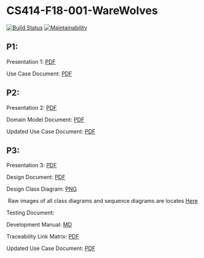 # CS414-F18-001-WareWolves
[![Build Status](https://travis-ci.org/CSU-CS414-WareWolves/cs414-f18-001-WareWolves.svg?branch=master)](https://travis-ci.org/CSU-CS414-WareWolves/cs414-f18-001-WareWolves) [![Maintainability](https://api.codeclimate.com/v1/badges/7a779a96cdaee19a6f08/maintainability)](https://codeclimate.com/github/CSU-CS414-WareWolves/cs414-f18-001-WareWolves/maintainability)

## P1:
Presentation 1: [PDF](https://github.com/CSU-CS414-WareWolves/cs414-f18-001-WareWolves/raw/master/P1/WareWolves%20Project%20Presentation%201.pdf)

Use Case Document: [PDF](https://github.com/CSU-CS414-WareWolves/cs414-f18-001-WareWolves/raw/master/P1/WarewolvesUseCaseDocument.pdf)


## P2:
Presentation 2: [PDF](https://github.com/CSU-CS414-WareWolves/cs414-f18-001-WareWolves/raw/master/P2/WareWolves%20Project%20Presentation%202.pdf)

Domain Model Document: [PDF](https://github.com/CSU-CS414-WareWolves/cs414-f18-001-WareWolves/raw/master/P2/Warewolves%20Domain%20Model%20Document_10-07-18.pdf)

Updated Use Case Document: [PDF](https://github.com/CSU-CS414-WareWolves/cs414-f18-001-WareWolves/raw/master/P2/Warewolves%20Use%20Case%20Document_10-07-18.pdf)


## P3:
Presentation 3: [PDF](./P3/WareWolvesProjectPresentation3.pdf)

Design Document: [PDF](./P3/WareWolvesDesignDocument11-04-18.pdf)

Design Class Diagram: [PNG](./P3/Documentation/DesignClassDiagram.png)

​	Raw images of all class diagrams and sequence diagrams are locates [Here](./P3/Documentation)

Testing Document: 

Development Manual: [MD](./P3/WareWolves_development_doc.md)

Traceability Link Matrix: [PDF](./P3/TraceabilityLinkMatrix11-01-18.pdf)

Updated Use Case Document: [PDF](./P3/WarewolvesUseCaseDocument10-28-18.pdf)


